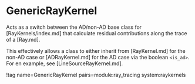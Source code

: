 # GenericRayKernel

Acts as a switch between the AD/non-AD base class for [RayKernels/index.md] that calculate residual contributions along the trace of a [Ray.md].

This effectively allows a class to either inherit from [RayKernel.md] for the non-AD case or [ADRayKernel.md] for the AD case via the boolean `<is_ad>`. For en example, see [LineSourceRayKernel.md].

!tag name=GenericRayKernel pairs=module:ray_tracing system:raykernels
